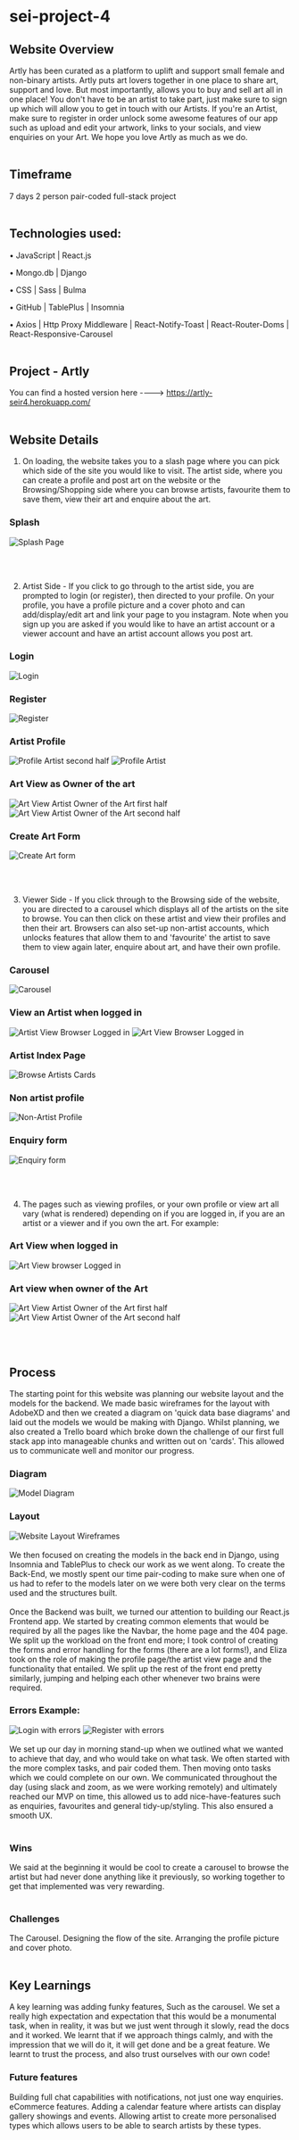 # sei-project-4

## Website Overview

Artly has been curated as a platform to uplift and support small female and non-binary artists. Artly puts art lovers together in one place to share art, support and love. But most importantly, allows you to buy and sell art all in one place! You don't have to be an artist to take part, just make sure to sign up which will allow you to get in touch with our Artists. If you're an Artist, make sure to register in order unlock some awesome features of our app such as upload and edit your artwork, links to your socials, and view enquiries on your Art. We hope you love Artly as much as we do.
<br><br />

## Timeframe
7 days
2 person pair-coded full-stack project
<br><br />

## Technologies used:
•	JavaScript | React.js

•	Mongo.db | Django

•	CSS | Sass | Bulma

•	GitHub | TablePlus | Insomnia

•	Axios | Http Proxy Middleware | React-Notify-Toast | React-Router-Doms | React-Responsive-Carousel
<br><br />

## Project - Artly

You can find a hosted version here ----> https://artly-seir4.herokuapp.com/
<br><br />

## Website Details

1.	On loading, the website takes you to a slash page where you can pick which side of the site you would like to visit. The artist side, where you can create a profile and post art on the website or the Browsing/Shopping side where you can browse artists, favourite them to save them, view their art and enquire about the art.

### Splash
![Splash Page](WebsiteScreenshots/Splash-page.png)

<br><br />

2.	Artist Side - If you click to go through to the artist side, you are prompted to login (or register), then directed to your profile. On your profile, you have a profile picture and a cover photo and can add/display/edit art and link your page to you instagram. Note when you sign up you are asked if you would like to have an artist account or a viewer account and have an artist account allows you post art.

### Login
![Login](WebsiteScreenshots/Login-in-form.png)
### Register
![Register](WebsiteScreenshots/Register-form.png)
### Artist Profile
![Profile Artist second half](WebsiteScreenshots/Own-profile-view-with-edit-profile-button.png)
![Profile Artist](WebsiteScreenshots/Profile-view-for-artist-with-add-art-button-and-fave-artists.png)
### Art View as Owner of the art
![Art View Artist Owner of the Art first half](WebsiteScreenshots/Art-show-for-own-art.png)
![Art View Artist Owner of the Art second half](WebsiteScreenshots/Enquiry-view-on-art-for-own-Artist.png)
### Create Art Form
![Create Art form](WebsiteScreenshots/Add-a-piece-of-art.png)

<br><br />

3.	Viewer Side - If you click through to the Browsing side of the website, you are directed to a carousel which displays all of the artists on the site to browse. You can then click on these artist and view their profiles and then their art. Browsers can also set-up non-artist accounts, which unlocks features that allow them to and 'favourite' the artist to save them to view again later, enquire about art, and have their own profile.
### Carousel
![Carousel](WebsiteScreenshots/Home-page-with-caroursel.png)
### View an Artist when logged in
![Artist View Browser Logged in](WebsiteScreenshots/Profile-view-for-Browser.png)
![Art View Browser Logged in](WebsiteScreenshots/Art-show-page-for-a-browser.png)
### Artist Index Page
![Browse Artists Cards](WebsiteScreenshots/Art-Index-page.png)
### Non artist profile
![Non-Artist Profile](WebsiteScreenshots/profile-view-non-artist.png)
### Enquiry form
![Enquiry form](WebsiteScreenshots/Enquiry-form-on-Art.png)

<br><br />


4.	The pages such as viewing profiles, or your own profile or view art all vary (what is rendered) depending on if you are logged in, if you are an artist or a viewer and if you own the art.
For example:

### Art View when logged in
![Art View browser Logged in](WebsiteScreenshots/Art-show-page-for-a-browser.png)
### Art view when owner of the Art
![Art View Artist Owner of the Art first half](WebsiteScreenshots/Art-show-for-own-art.png) ![Art View Artist Owner of the Art second half](WebsiteScreenshots/Enquiry-view-on-art-for-own-Artist.png)

<br><br />

## Process

The starting point for this website was planning our website layout and the models for the backend. We made basic wireframes for the layout with AdobeXD and then we created a diagram on 'quick data base diagrams' and laid out the models we would be making with Django. Whilst planning, we also created a Trello board which broke down the challenge of our first full stack app into manageable chunks and written out on 'cards'. This allowed us to communicate well and monitor our progress.

### Diagram
![Model Diagram](WebsiteScreenshots/ERD.png)
### Layout
![Website Layout Wireframes](WebsiteScreenshots/wireframes.png)
<br><br />
We then focused on creating the models in the back end in Django, using Insomnia and TablePlus to check our work as we went along. To create the Back-End, we mostly spent our time pair-coding to make sure when one of us had to refer to the models later on we were both very clear on the terms used and the structures built.
<br><br />
Once the Backend was built, we turned our attention to building our React.js Frontend app. We started by creating common elements that would be required by all the pages like the Navbar, the home page and the 404 page.
We split up the workload on the front end more; I took control of creating the forms and error handling for the forms (there are a lot forms!), and Eliza took on the role of making the profile page/the artist view page and the functionality that entailed. We split up the rest of the front end pretty similarly, jumping and helping each other whenever two brains were required.

### Errors Example:
![Login with errors](WebsiteScreenshots/Log-in-form-with-errors.png)
![Register with errors](WebsiteScreenshots/Register-form-with-errors.png)
<br><br />
We set up our day in morning stand-up when we outlined what we wanted to achieve that day, and who would take on what task. We often started with the more complex tasks, and pair coded them. Then moving onto tasks which we could complete on our own. We communicated throughout the day (using slack and zoom, as we were working remotely) and ultimately reached our MVP on time, this allowed us to add nice-have-features such as enquiries, favourites and general tidy-up/styling. This also ensured a smooth UX.
<br><br />

### Wins
We said at the beginning it would be cool to create a carousel to browse the artist but had never done anything like it previously, so working together to get that implemented was very rewarding.
<br><br />

### Challenges
The Carousel.
Designing the flow of the site.
Arranging the profile picture and cover photo.
<br><br />

## Key Learnings
A key learning was adding funky features, Such as the carousel. We set a really high expectation and expectation that this would be a monumental task, when in reality, it was but we just went through it slowly, read the docs and it worked. We learnt that if we approach things calmly, and with the impression that we will do it, it will get done and be a great feature. We learnt to trust the process, and also trust ourselves with our own code!

### Future features
Building full chat capabilities with notifications, not just one way enquiries.
eCommerce features.
Adding a calendar feature where artists can display gallery showings and events.
Allowing artist to create more personalised types which allows users to be able to search artists by these types.
